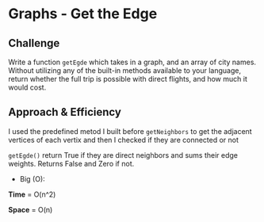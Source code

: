 # Graphs - Get the Edge

## Challenge

Write a function `getEgde` which takes in a graph, and an array of city names. Without utilizing any of the built-in methods available to your language, return whether the full trip is possible with direct flights, and how much it would cost.

## Approach & Efficiency

I used the predefined metod I built before `getNeighbors` to get the adjacent vertices of each vertix and then I checked if they are connected or not 

`getEgde()` return True if they are direct neighbors and sums their edge weights. Returns False and Zero if not.

- Big (O):

**Time** = O(n^2)

**Space** = O(n)

